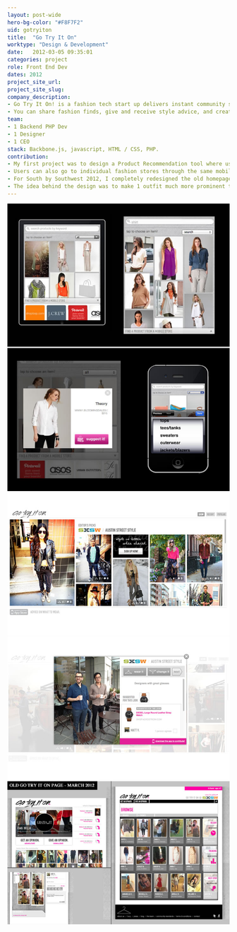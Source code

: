 ```yaml
---
layout: post-wide
hero-bg-color: "#F8F7F2"
uid: gotryiton
title:  "Go Try It On"
worktype: "Design & Development"
date:   2012-03-05 09:35:01
categories: project
role: Front End Dev
dates: 2012
project_site_url:
project_site_slug:
company_description:
- Go Try It On! is a fashion tech start up delivers instant community styling advice on your looks.
- You can share fashion finds, give and receive style advice, and create a shopping list of products you heart, all for free on your iPhone.
team:
- 1 Backend PHP Dev
- 1 Designer
- 1 CEO
stack: Backbone.js, javascript, HTML / CSS, PHP.
contribution:
- My first project was to design a Product Recommendation tool where users would be able to selected from a specified list of products and recommend them to other users complimenting their look.
- Users can also go to individual fashion stores through the same mobile view, find a product, and tag that product back into the Go Try It On App.
- For South by Southwest 2012, I completely redesigned the old homepage in time for South by Southwest March 2012.
- The idea behind the design was to make 1 outfit much more prominent than the rest in order to raise the quality level of the content and overall feel that the old website lacked. This was achieved by having a large carousel on the left taking up half the screen, and outfits tiled on the right.  Adding much more white space and making the photos more prominent.  The right hand side had infinite scroll and pagination.
---
```


<div class="showcase">
  <img src="/img/gotryiton/gtio-product-rec.jpg" alt="gtio-product-rec">
  <img src="/img/gotryiton/gtio-product-rec-2.jpg" alt="gtio-product-rec-2">
	<img src="/img/gotryiton/gtio-redesign.jpg" alt="gtio-redesign">
	<img src="/img/gotryiton/gtio-redesign-2.jpg" alt="gtio-redesign">
	<img src="/img/gotryiton/gtio-redesign-3.jpg" alt="gtio-redesign">
</div>